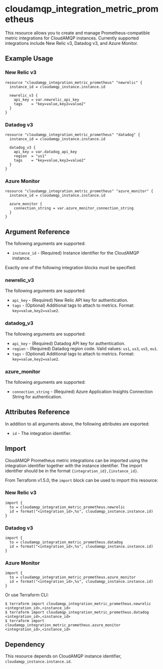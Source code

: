 # cloudamqp_integration_metric_prometheus

This resource allows you to create and manage Prometheus-compatible metric integrations for CloudAMQP instances. Currently supported integrations include New Relic v3, Datadog v3, and Azure Monitor.

## Example Usage

### New Relic v3

```hcl
resource "cloudamqp_integration_metric_prometheus" "newrelic" {
  instance_id = cloudamqp_instance.instance.id

  newrelic_v3 {
    api_key = var.newrelic_api_key
    tags    = "key=value,key2=value2"
  }
}
```

### Datadog v3

```hcl
resource "cloudamqp_integration_metric_prometheus" "datadog" {
  instance_id = cloudamqp_instance.instance.id

  datadog_v3 {
    api_key = var.datadog_api_key
    region  = "us1"
    tags    = "key=value,key2=value2"
  }
}
```

### Azure Monitor

```hcl
resource "cloudamqp_integration_metric_prometheus" "azure_monitor" {
  instance_id = cloudamqp_instance.instance.id

  azure_monitor {
    connection_string = var.azure_monitor_connection_string
  }
}
```

## Argument Reference

The following arguments are supported:

* `instance_id` - (Required) Instance identifier for the CloudAMQP instance.

Exactly one of the following integration blocks must be specified:

### newrelic_v3

The following arguments are supported:

* `api_key` - (Required) New Relic API key for authentication.
* `tags` - (Optional) Additional tags to attach to metrics. Format: `key=value,key2=value2`.

### datadog_v3

The following arguments are supported:

* `api_key` - (Required) Datadog API key for authentication.
* `region` - (Required) Datadog region code. Valid values: `us1`, `us3`, `us5`, `eu1`.
* `tags` - (Optional) Additional tags to attach to metrics. Format: `key=value,key2=value2`.

### azure_monitor

The following arguments are supported:

* `connection_string` - (Required) Azure Application Insights Connection String for authentication.

## Attributes Reference

In addition to all arguments above, the following attributes are exported:

* `id` - The integration identifier.

## Import

CloudAMQP Prometheus metric integrations can be imported using the integration identifier together with the instance identifier. The import identifier should be in the format `{integration_id},{instance_id}`.

From Terraform v1.5.0, the `import` block can be used to import this resource:

### New Relic v3

```hcl
import {
  to = cloudamqp_integration_metric_prometheus.newrelic
  id = format("<integration_id>,%s", cloudamqp_instance.instance.id)
}
```

### Datadog v3

```hcl
import {
  to = cloudamqp_integration_metric_prometheus.datadog
  id = format("<integration_id>,%s", cloudamqp_instance.instance.id)
}
```

### Azure Monitor

```hcl
import {
  to = cloudamqp_integration_metric_prometheus.azure_monitor
  id = format("<integration_id>,%s", cloudamqp_instance.instance.id)
}
```

Or use Terraform CLI:

```
$ terraform import cloudamqp_integration_metric_prometheus.newrelic <integration_id>,<instance_id>
$ terraform import cloudamqp_integration_metric_prometheus.datadog <integration_id>,<instance_id>
$ terraform import cloudamqp_integration_metric_prometheus.azure_monitor <integration_id>,<instance_id>
```

## Dependency

This resource depends on CloudAMQP instance identifier, `cloudamqp_instance.instance.id`.
